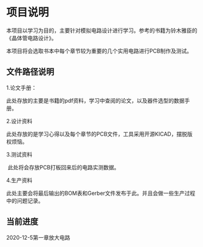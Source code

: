 # 项目说明

​	本项目以学习为目的，主要针对模拟电路设计进行学习。参考的书籍为铃木雅臣的《晶体管电路设计》。

​	本项目将会选取书本中每个章节较为重要的几个实用电路进行PCB制作及测试。

## 文件路径说明

1.论文手册：

​		此处存放的主要是书籍的pdf资料，学习中查阅的论文，以及器件选型的数据手册。

2.设计资料

​		此处存放的是学习心得以及每个章节的PCB文件，工具采用开源KICAD，摆脱版权烦恼。

3.测试资料

​		此处将会存放PCB打板回来后的电路实测数据。

4.生产资料

​		此处主要会将最后输出的BOM表和Gerber文件发布于此。并且会做一些生产过程中的问题记录。



## 当前进度

2020-12-5第一章放大电路

​		

